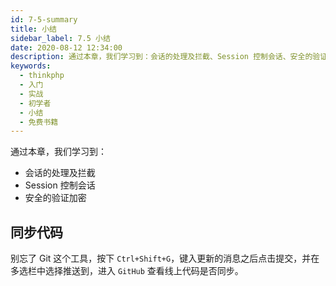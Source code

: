 ```yaml
---
id: 7-5-summary
title: 小结
sidebar_label: 7.5 小结
date: 2020-08-12 12:34:00
description: 通过本章，我们学习到：会话的处理及拦截、Session 控制会话、安全的验证加密
keywords:
  - thinkphp
  - 入门
  - 实战
  - 初学者
  - 小结
  - 免费书籍
---
```


通过本章，我们学习到：

* 会话的处理及拦截
* Session 控制会话
* 安全的验证加密

## 同步代码

别忘了 Git 这个工具，按下 `Ctrl+Shift+G`，键入更新的消息之后点击提交，并在多选栏中选择推送到，进入 `GitHub` 查看线上代码是否同步。